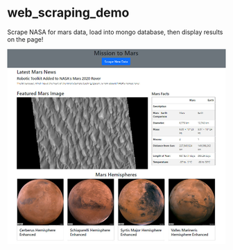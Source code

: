 # web_scraping_demo
Scrape NASA for mars data, load into mongo database, then display results on the page!

![webpage_preview](https://github.com/Ryndine/web_scraping_demo/blob/main/resources/webpage_preview.jpg)
